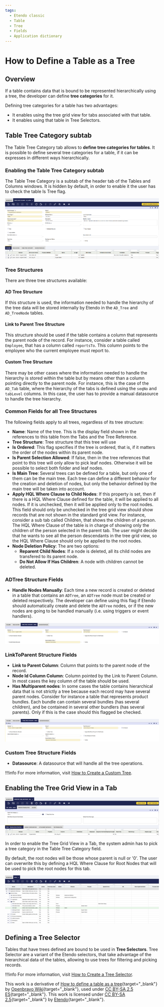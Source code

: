 ```yaml
---
tags:
  - Etendo classic
  - Table
  - Tree
  - Fields
  - Application dictionary
---
```


# How to Define a Table as a Tree

## Overview

If a table contains data that is bound to be represented hierarchically using a tree, the developer can define **tree categories** for it.

Defining tree categories for a table has two advantages:

  * It enables using the tree grid view for tabs associated with that table.
  * It enables using that table in Tree Selectors.

## Table Tree Category subtab

The Table Tree Category tab allows to **define tree categories for tables**. It is possible to define several tree categories for a table, if it can be expresses in different ways hierarchically.

### Enabling the Table Tree Category subtab

The Table Tree Category is a subtab of the header tab of the Tables and Columns windows. It is hidden by default, in order to enable it the user has to check the table Is Tree flag.

![](../../../assets/developer-guide/etendo-classic/how-to-guides/How_to_Define_a_Table_as_a_Tree-1.png)

### Tree Structures

There are three tree structures available:

#### AD Tree Structure

If this structure is used, the information needed to handle the hierarchy of the tree data will be stored internally by Etendo in the `AD_Tree` and `AD_TreeNode` tables.

#### Link to Parent Tree Structure

This structure should be used if the table contains a column that represents the parent node of the record. For instance, consider a table called `Employee`, that has a column called `reportsTo`. This column points to the employee who the current employee must report to.

#### Custom Tree Structure

There may be other cases where the information needed to handle the hierarchy is stored within the table but by means other than a column pointing directly to the parent node. For instance, this is the case of the `AD_Tab` table, where the hierarchy of the tabs is defined using the `seqNo` and `tabLevel` columns. In this case, the user has to provide a manual datasource to handle the tree hierarchy.

### Common Fields for all Tree Structures

The following fields apply to all trees, regardless of its tree structure:

  * **Name**: Name of the tree. This is the display field shown in the references to this table from the Tabs and the Tree Reference.
  * **Tree Structure**: Tree structure that this tree will use
  * **Is Ordered**: This flag specifies if the tree is ordered, that is, if it matters the order of the nodes within its parent node.
  * **Is Parent Selection Allowed**: If false, then in the tree references that point to this tree will only allow to pick leaf nodes. Otherwise it will be possible to select both folder and leaf nodes.
  * **Is Main Tree**: Several trees can be defined for a table, but only one of them can be the main tree. Each tree can define a different behavior for the creation and deletion of nodes, but only the behavior defined by the main tree will be taken into account.
  * **Apply HQL Where Clause to Child Nodes**: If this property is set, then if there is a HQL Where Clause defined for the table, it will be applied to all nodes. If it is unchecked, then it will be applied only to the root nodes. This field should only be unchecked in the tree grid view should show records that are not shown in the standard grid view. For instance, consider a sub tab called Children, that shows the children of a person. The HQL Where Clause of the table is in charge of showing only the children of the person selected in the parent tab. The user might decide that he wants to see all the person descendants in the tree grid view, so the HQL Where Clause should only be applied to the root nodes.
  * **Node Deletion Policy**: The are two options:
    * **Reparent Child Nodes**: If a node is deleted, all its child nodes are transfered to its parent node.
    * **Do Not Allow If Has Children**: A node with children cannot be deleted.

### ADTree Structure Fields

  * **Handle Nodes Manually**: Each time a new record is created or deleted in a table that contains an `ADTree`, an `ADTree` node must be created or deleted respectively. The developer can define using this flag if Etendo should automatically create and delete the `ADTree` nodes, or if the new nodes are going to be handled manually (i.e. using triggers or event handlers).

![](../../../assets/developer-guide/etendo-classic/how-to-guides/How_to_Define_a_Table_as_a_Tree-2.png)

### LinkToParent Structure Fields

  * **Link to Parent Column**: Column that points to the parent node of the record.
  * **Node Id Column Column**: Column pointed by the Link to Parent Column. In most cases the key column of the table should be used.
  * **Has Multiparent nodes**: In some cases the table contains hierarchical data that is not strictly a tree because each record may have several parent nodes. Consider for instance a table that represents product bundles. Each bundle can contain several bundles (has several children), and be contained in several other bundlers (has several parents). Only if this is the case should this flagged be checked.

![](../../../assets/developer-guide/etendo-classic/how-to-guides/How_to_Define_a_Table_as_a_Tree-3.png)

### Custom Tree Structure Fields

  * **Datasource**: A datasource that will handle all the tree operations. 
  
!!!info
    For more information, visit [How to Create a Custom Tree](developer-guide/etendo-classic/how-to-guides/.How_to_Create_a_Custom_Tree/?h=custom+tree).

## Enabling the Tree Grid View in a Tab

![](../../../assets/developer-guide/etendo-classic/how-to-guides/How_to_Define_a_Table_as_a_Tree-4.png)

In order to enable the Tree Grid View in a Tab, the system admin has to pick a tree category in the Table Tree Category field.

By default, the root nodes will be those whose parent is null or '0'. The user can overwrite this by defining a HQL Where Clause for Root Nodes that will be used to pick the root nodes for this tab.

![](../../../assets/developer-guide/etendo-classic/how-to-guides/How_to_Define_a_Table_as_a_Tree-5.png)

## Defining a Tree Selector

Tables that have trees defined are bound to be used in **Tree Selectors**. Tree Selector are a variant of the Etendo selectors, that take advantage of the hierarchical data of the tables, allowing to use trees for filtering and picking records.

!!!info
    For more information, visit [How to Create a Tree Selector](developer-guide/etendo-classic/how-to-guides/.How_to_Create_a_Tree_Selector/?h=tree). 

This work is a derivative of [How to define a table as a tree](https://wiki.openbravo.com/wiki/How_to_Define_a_Table_as_a_Tree){target="\_blank"} by [Openbravo Wiki](http://wiki.openbravo.com/wiki/Welcome_to_Openbravo){target="\_blank"}, used under [CC BY-SA 2.5 ES](https://creativecommons.org/licenses/by-sa/2.5/es/){target="\_blank"}. This work is licensed under [CC BY-SA 2.5](https://creativecommons.org/licenses/by-sa/2.5/){target="\_blank"} by [Etendo](https://etendo.software){target="\_blank"}.